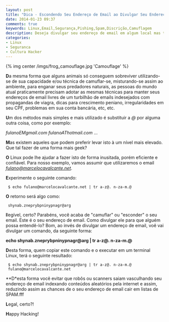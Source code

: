 ```yaml
---
layout: post
title: "Dica - Escondendo Seu Endereço de Email ao Divulgar Seu Endereço de Email"
date: 2014-01-23 09:37
comments: true
keywords: Linux,Email,Segurança,Pishing,Spam,Discrição,Camuflagem
description: Deseja divulgar seu endereço de email em algum local mas tem medo de ser vítima de pishing e passar a receber trocentos emails indesejados por conta disso? Experimente esconder seu endereço de email ao mesmo tempo que o divulga...
categories:
- Linux
- Seguranca
- Cultura Hacker
---
```

{% img center /imgs/frog_camouflage.jpg 'Camouflage' %}

**D**a mesma forma que alguns animais só conseguem sobreviver utilizando-se de sua capacidade e/ou técnica de camuflar-se, misturando-se assim ao ambiente, para enganar seus predadores naturais, as pessoas do mundo atual praticamente precisam adotar as mesmas técnicas para manter seus endereços de email livres de um turbilhão de emails indesejados com propagandas de viagra, dicas para crescimento peniano, irregularidades em seu CPF, problemas em sua conta bancária, etc, etc.

**U**m dos métodos mais simples e mais utilizado é substituir a *@* por alguma outra coisa, como por exemplo:

*fulanoEMgmail.com*
*fulanoAThotmail.com*
...

**M**as existem aqueles que podem preferir levar isto à um nível mais elevado. Que tal fazer de uma forma mais geek?

**O** Linux pode lhe ajudar a fazer isto de forma inusitada, porém eficiente e confiável. Para nosso exemplo, vamos assumir que utilizaremos o email *fulano@marcelocavalcante.net*.

**E**xperimente o seguinte comando:

```
 $ echo fulano@marcelocavalcante.net | tr a-z@. n-za-m.@
```

**O** retorno será algo como:

```
 shynab.zneprybpninypnagr@arg
```

**I**legível, certo? Parabéns, você acaba de "camuflar" ou "esconder" o seu email. Este é o seu endereço de email. Como divulgar ele para que alguém possa entendê-lo? Bom, ao invés de divulgar um endereço de email, voê vai divulgar um comando, da seguinte forma:

**echo shynab.zneprybpninypnagr@arg | tr a-z@. n-za-m.@**

**D**esta forma, quem copiar este comando e o executar em um terminal Linux, terá o seguinte resultado:

```
 $ echo shynab.zneprybpninypnagr@arg | tr a-z@. n-za-m.@
 fulano@marcelocavalcante.net
```

**D*esta forma você evitar que robôs ou scanners saiam vasculhando seu endereço de email indexando conteúdos aleatórios pela internet e assim, reduzindo assim as chances de o seu endereço de email cair em listas de SPAM.fff

**L**egal, certo?!

**H**appy Hacking!